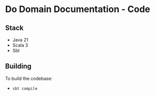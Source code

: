 # Do Domain Documentation - Code

## Stack

* Java 21
* Scala 3
* Sbt

## Building
To build the codebase:

- `sbt compile`


